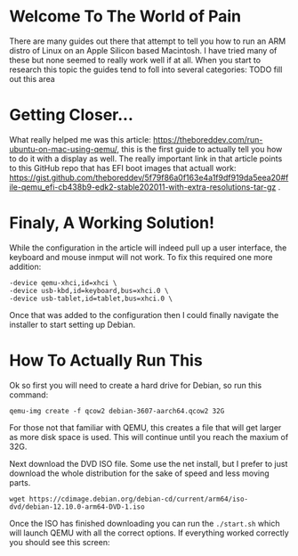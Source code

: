 # Welcome To The World of Pain
There are many guides out there that attempt to tell you how to run an ARM distro of Linux on an Apple Silicon based Macintosh. I have tried many of these but none seemed to really work well if at all. When you start to research this topic the guides tend to foll into several categories:
TODO fill out this area

# Getting Closer...
What really helped me was this article: https://theboreddev.com/run-ubuntu-on-mac-using-qemu/, this is the first guide to actually tell you how to do it with a display as well. The really important link in that article points to this GitHub repo that has EFI boot images that actuall work: https://gist.github.com/theboreddev/5f79f86a0f163e4a1f9df919da5eea20#file-qemu_efi-cb438b9-edk2-stable202011-with-extra-resolutions-tar-gz .

# Finaly, A Working Solution!
While the configuration in the article will indeed pull up a user interface, the keyboard and mouse inmput will not work. To fix this required one more addition:

```
-device qemu-xhci,id=xhci \
-device usb-kbd,id=keyboard,bus=xhci.0 \
-device usb-tablet,id=tablet,bus=xhci.0 \
```
Once that was added to the configuration then I could finally navigate the installer to start setting up Debian.

# How To Actually Run This
Ok so first you will need to create a hard drive for Debian, so run this command:

`qemu-img create -f qcow2 debian-3607-aarch64.qcow2 32G`

For those not that familiar with QEMU, this creates a file that will get larger as more disk space is used. This will continue until you reach the maxium of 32G.

Next download the DVD ISO file. Some use the net install, but I prefer to just download the whole distribution for the sake of speed and less moving parts.

`wget https://cdimage.debian.org/debian-cd/current/arm64/iso-dvd/debian-12.10.0-arm64-DVD-1.iso`

Once the ISO has finished downloading you can run the `./start.sh` which will launch QEMU with all the correct options. If everything worked correctly you should see this screen:

